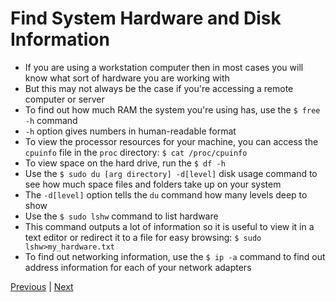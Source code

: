 # Find System Hardware and Disk Information

* If you are using a workstation computer then in most cases you will know what sort of hardware you are working with
* But this may not always be the case if you're accessing a remote computer or server
* To find out how much RAM the system you're using has, use the `$ free -h` command
* `-h` option gives numbers in human-readable format
* To view the processor resources for your machine, you can access the `cpuinfo` file in the `proc` directory: `$ cat /proc/cpuinfo`
* To view space on the hard drive, run the `$ df -h`
* Use the `$ sudo du [arg directory] -d[level]` disk usage command to see how much space files and folders take up on your system
* The `-d[level]` option tells the `du` command how many levels deep to show
* Use the `$ sudo lshw` command to list hardware
* This command outputs a lot of information so it is useful to view it in a text editor or redirect it to a file for easy browsing: `$ sudo lshw>my_hardware.txt`
* To find out networking information, use the `$ ip -a` command to find out address information for each of your network adapters

[Previous](kernel_and_distro_info.md) | [Next](install_update_using_pckgmngr.md)
